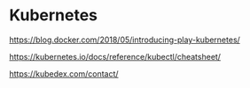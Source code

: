 # Kubernetes

https://blog.docker.com/2018/05/introducing-play-kubernetes/

https://kubernetes.io/docs/reference/kubectl/cheatsheet/

https://kubedex.com/contact/
